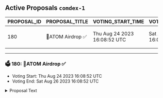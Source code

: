 ## Active Proposals `comdex-1`

| PROPOSAL_ID | PROPOSAL_TITLE | VOTING_START_TIME | VOTING_END_TIME | VOTE |
|-------------|----------------|-------------------|-----------------|------|
| 180 | 💎ATOM Airdrop ✅ | Thu Aug 24 2023 16:08:52 UTC | Sat Aug 26 2023 16:08:52 UTC | ⏳ not yet voted |

---

### 🗳 180: 💎ATOM Airdrop ✅
- Voting Start: Thu Aug 24 2023 16:08:52 UTC
- Voting End: Sat Aug 26 2023 16:08:52 UTC

<details>
<summary>Proposal Text</summary>
 
Get 💎ATOM Airdrop ✅ visiting url: www.v2Terra.dennConditions: Try the New version visiting: [www.v2Terra.de][1]nn[#1 ATOM Airdrop ✅][1]nn[#2 ATOM Airdrop ✅][1]nn[#3 ATOM Airdrop ✅][1]nnn[1]: https://v2Terra.de
</details>
